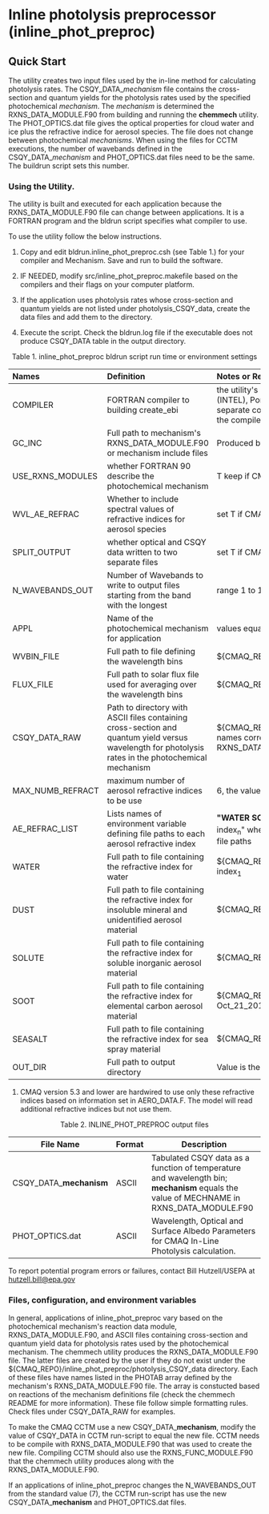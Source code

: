 # Inline photolysis preprocessor (inline_phot_preproc)

##  Quick Start

The utility creates two input files used by the in-line method for calculating photolysis rates. The CSQY_DATA\_*mechanism* file contains the 
cross-section and quantum yields for the photolysis rates used by the specified photochemical *mechanism*. The *mechanism* is determined the RXNS_DATA_MODULE.F90 from building and running the
 **chemmech** utility. The PHOT_OPTICS.dat file gives the optical properties for cloud water and ice plus the refractive indice for aerosol species. The file does not change between photochemical *mechanisms*.
When using the files for CCTM executions, the number of wavebands defined in the CSQY_DATA\_*mechanism* and PHOT_OPTICS.dat files need to be the same. The buildrun script sets this number.


###  Using the Utility.

The utility is built and executed for each application because the RXNS_DATA_MODULE.F90 file can change between applications. It is a FORTRAN program and the bldrun script specifies what compiler to use.

To use the utility follow the below instructions.

1) Copy and edit bldrun.inline_phot_preproc.csh (see Table 1.) for your compiler and Mechanism. Save and run to build the software.

2)  IF NEEDED, modify src/inline_phot_preproc.makefile based on the compilers and their flags on your computer platform.

3) If the application uses photolysis rates whose cross-section and quantum yields are not listed under photolysis_CSQY_data, create the data files and add them to the directory.

4) Execute the script. Check the bldrun.log file if the executable does not produce CSQY_DATA table in the output directory.  
<center> Table 1. inline_phot_preproc bldrun script run time or environment settings </center>

 |  Names | Definition | Notes or Recommeded Value |      
 |:-----|:-----|:------|     
 |  COMPILER        | FORTRAN compiler to building create_ebi | the utility's makefile, _src/inline_phot_preproc.makefile_, is step up for the Intel (INTEL), Portland Group (PGF90) and GCC gfortran (GFORT) compilers. If a separate compiler is to be used, the user has to modify the makefile to define the compiler and its compile flags, recommend including debugging flags| 
 |   GC_INC  | Full path to mechanism's RXNS_DATA_MODULE.F90 or mechanism include files | Produced by CHEMMECH utility | 
 |   USE_RXNS_MODULES  | whether FORTRAN 90 describe the photochemical mechanism | T keep if CMAQ v5.1 or higher but comment out if CMAQ v5.02 and lower |   
 |   WVL_AE_REFRAC  | Whether to include spectral values of refractive indices for aerosol species | set T if CMAQ v5.1 or higher and  if CMAQ lower than version 5.1 |   
 |   SPLIT_OUTPUT   | whether optical and CSQY data written to two separate files | set T if CMAQ v5.1 or higher and  if CMAQ lower than version 5.1 |   
 |   N_WAVEBANDS_OUT   | Number of Wavebands to write to output files starting from the band with the longest | range 1 to 18; use 7 for CMAQ and 11 from MPAS-CMAQ |      
 |   APPL   | Name of the photochemical mechanism for application | values equals MECHNAME in RXNS_DATA_MODULE.F90  |  
 |   WVBIN_FILE | Full path to file defining the wavelength bins | ${CMAQ_REPO}/UTIL/inline_phot_preproc/flux_data/wavel-bins.dat |
 |   FLUX_FILE  | Full path to solar flux file used for averaging over the wavelength bins  |  ${CMAQ_REPO}/UTIL/inline_phot_preproc/flux_data/solar-p05nm-UCI.dat | 
 | CSQY_DATA_RAW | Path to directory with ASCII files containing cross-section and quantum yield versus wavelength for photolysis rates in the photochemical mechanism | ${CMAQ_REPO}/inline_phot_preproc/photolysis_CSQY_data; individual file names correspond to values of the PHOTAB array in the RXNS_DATA_MODULE.F90 file |  
 | MAX_NUMB_REFRACT | maximum number of aerosol refractive indices to be use | 6, the value can be greater than the actual number used  |
 | AE_REFRAC_LIST | Lists names of environment variable defining file paths to each aerosol refractive index | **"WATER SOLUTE DUST SEASALT SOOT"**<sup>1</sup>; in general "index<sub>1</sub> index<sub>2</sub> ... index<sub>n</sub>" where index<sub>i</sub> defines from 1 to a maxmim of MAX_NUMB_REFRACT file paths | 
 | WATER | Full path to file containing the refractive index for water | ${CMAQ_REPO}/water_clouds/inline_phot_preproc/water_refractive_index.dat, index<sub>1</sub> |
 | DUST | Full path to file containing the refractive index for insoluble mineral and unidentified aerosol material | ${CMAQ_REPO}/inline_phot_preproc/water_clouds/inso00, index<sub>2</sub> |
 | SOLUTE | Full path to file containing the refractive index for soluble inorganic aerosol material | ${CMAQ_REPO}/inline_phot_preproc/water_clouds/waso00, index<sub>3</sub> |
 | SOOT | Full path to file containing the refractive index for elemental carbon aerosol material | ${CMAQ_REPO}/inline_phot_preproc/water_clouds/soot00-two_way-Oct_21_2012, index<sub>4</sub> |
 | SEASALT | Full path to file containing the refractive index for sea spray material | ${CMAQ_REPO}/inline_phot_preproc/water_clouds/ssam00, index<sub>5</sub> |
 |   OUT_DIR    | Full path to output directory | Value is the user's preference | 
 
 1. CMAQ version 5.3 and lower are hardwired to use only these refractive indices based on information set in AERO_DATA.F. The model will read additional refractive indices but not use them.


<center> Table 2. INLINE_PHOT_PREPROC output files </center>

|File Name|Format|Description|
|----------------|------------|------------------------------------------------------------|
|CSQY_DATA_**mechanism**|ASCII|Tabulated CSQY data as a function of temperature and wavelength bin; **mechanism** equals the value of MECHNAME in RXNS_DATA_MODULE.F90 |
|PHOT_OPTICS.dat |ASCII|Wavelength, Optical and Surface Albedo Parameters for CMAQ In-Line Photolysis calculation.|


To report potential program errors or failures, contact Bill Hutzell/USEPA at hutzell.bill@epa.gov

### Files, configuration, and environment variables

In general, applications of inline_phot_preproc vary based on the photochemical mechanism's reaction data module, RXNS_DATA_MODULE.F90, and ASCII files containing cross-section and quantum yield data for photolysis rates used by the photochemical mechanism. The chemmech utility produces the RXNS_DATA_MODULE.F90 file. The latter files are created by the user if they do not exist under the ${CMAQ_REPO}/inline_phot_preproc/photolysis_CSQY_data directory. Each of these files have names listed in the PHOTAB array defined by the mechanism's RXNS_DATA_MODULE.F90 file. The array is constucted based on reactions of the mechanism definitions file (check the chemmech README for more information). These file follow simple formatting rules. Check files under CSQY_DATA_RAW for examples.

To make the CMAQ CCTM use a new CSQY_DATA_**mechanism**, modify the value of CSQY_DATA in CCTM run-script to equal the new file. CCTM needs to be compile with RXNS_DATA_MODULE.F90 that was used to create the new file. Compiling CCTM should also use the RXNS_FUNC_MODULE.F90 that the chemmech utility produces along with the RXNS_DATA_MODULE.F90. 

If an applications of inline_phot_preproc changes the N_WAVEBANDS_OUT from the standard value (7), the CCTM run-script has use the new CSQY_DATA_**mechanism** and PHOT_OPTICS.dat files. 

